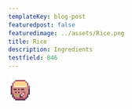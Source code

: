 ```yaml
---
templateKey: blog-post
featuredpost: false
featuredimage: ../assets/Rice.png
title: Rice
description: Ingredients
testfield: 846
---
```

![Rice](../assets/Rice.png)